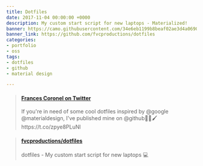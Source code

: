 ```yaml
---
title: Dotfiles
date: 2017-11-04 00:00:00 +0000
description: My custom start script for new laptops - Materialized!
banner: https://camo.githubusercontent.com/34e6eb1199b8beaf02ae3d4a0690e751a97a40a7/68747470733a2f2f692e696d6775722e636f6d2f30467441576f322e6a7067
banner_link: https://github.com/fvcproductions/dotfiles
categories:
- portfolio
- oss
tags:
- dotfiles
- github
- material design

---
```

<blockquote class="embedly-card"><h4><a href="https://twitter.com/fvcproductions/status/927052673781719040">Frances Coronel on Twitter</a></h4><p>If you're in need of some cool dotfiles inspired by @google @materialdesign, I've published mine on @github🎨🎉🖌️ https://t.co/zpye8PLuNl</p></blockquote>

<blockquote class="embedly-card"><h4><a href="https://github.com/fvcproductions/dotfiles">fvcproductions/dotfiles</a></h4><p>dotfiles - My custom start script for new laptops 💻</p></blockquote>
<script async src="//cdn.embedly.com/widgets/platform.js" charset="UTF-8"></script>
